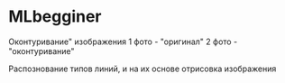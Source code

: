 # MLbegginer
Оконтуривание" изображения
1 фото - "оригинал"
2 фото - "оконтуривание"

Распознование типов линий, и на их основе отрисовка изображения
